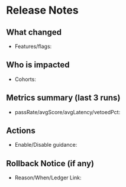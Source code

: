 # Release Notes

## What changed

- Features/flags:

## Who is impacted

- Cohorts:

## Metrics summary (last 3 runs)

- passRate/avgScore/avgLatency/vetoedPct:

## Actions

- Enable/Disable guidance:

## Rollback Notice (if any)

- Reason/When/Ledger Link:
